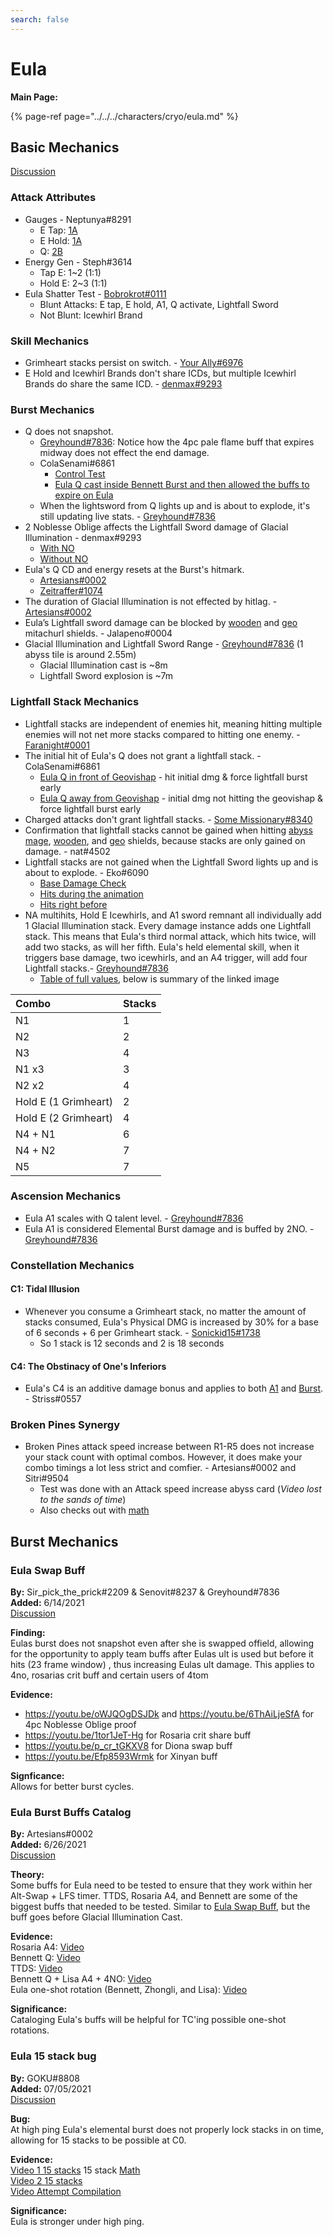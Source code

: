 ```yaml
---
search: false
---
```


# Eula

**Main Page:**

{% page-ref page="../../../characters/cryo/eula.md" %}

## Basic Mechanics

[Discussion](https://tickettool.xyz/direct?url=https://cdn.discordapp.com/attachments/843239715515269160/851726463068536872/transcript-eula-basic-mechanics-findings.html)

### Attack Attributes

* Gauges - Neptunya\#8291
  * E Tap: [1A](https://cdn.discordapp.com/attachments/843239715515269160/844157553298243594/TapE_1A.mp4)
  * E Hold: [1A](https://cdn.discordapp.com/attachments/843239715515269160/844157530572980244/HoldE_1A.mp4)
  * Q: [2B](https://cdn.discordapp.com/attachments/843239715515269160/844157584881614858/Burst_2B.mp4)
* Energy Gen - Steph\#3614
  * Tap E: 1~2 \(1:1\)
  * Hold E: 2~3 \(1:1\)
* Eula Shatter Test - [Bobrokrot\#0111](https://youtu.be/21EyQ4Onj0A)
  * Blunt Attacks: E tap, E hold, A1, Q activate, Lightfall Sword
  * Not Blunt: Icewhirl Brand

### Skill Mechanics

* Grimheart stacks persist on switch. - [Your Ally\#6976](https://youtu.be/bvc_pqn8suU)
* E Hold and Icewhirl Brands don't share ICDs, but multiple Icewhirl Brands do share the same ICD. - [denmax\#9293](https://cdn.discordapp.com/attachments/843239715515269160/844176624702455818/genshinimpact.exe_2021.05.18_-_19.30.31.17.mp4)

### Burst Mechanics

* Q does not snapshot.
  * [Greyhound\#7836](https://youtu.be/ZjMlW6LugdI): Notice how the 4pc pale flame buff that expires midway does not effect the end damage.
  * ColaSenami\#6861
    * [Control Test](https://www.youtube.com/watch?v=RoQ6NOXlmY4)
    * [Eula Q cast inside Bennett Burst and then allowed the buffs to expire on Eula](https://www.youtube.com/watch?v=1PVpcn5ZqIU)
  * When the lightsword from Q lights up and is about to explode, it's still updating live stats. - [Greyhound\#7836](https://www.youtube.com/watch?v=7JY83ExfS8c)
* 2 Noblesse Oblige affects the Lightfall Sword damage of Glacial Illumination - denmax\#9293
  * [With NO](https://www.youtube.com/watch?v=Rb-Wx-RoUww)  
  * [Without NO](https://www.youtube.com/watch?v=rvT1xzI_nDI)
* Eula's Q CD and energy resets at the Burst's hitmark.
  * [Artesians\#0002](https://clips.twitch.tv/SmoggyConcernedBibimbapTBTacoRight-c88YbIbyjUHozu7a)
  * [Zeitraffer\#1074](https://cdn.discordapp.com/attachments/843239715515269160/844511791622127616/Eula_Ult_Timings.mp4)
* The duration of Glacial Illumination is not effected by hitlag. - [Artesians\#0002](https://cdn.discordapp.com/attachments/798969666881323018/844275942045515830/lightfallsword.mp4)
* Eula’s Lightfall sword damage can be blocked by [wooden](https://imgur.com/a/bL0UttC) and [geo](https://imgur.com/a/PU9gkvv) mitachurl shields. - Jalapeno\#0004
* Glacial Illumination and Lightfall Sword Range - [Greyhound\#7836](https://www.youtube.com/watch?v=yMUqkC1ruGs) \(1 abyss tile is around 2.55m\)
  * Glacial Illumination cast is ~8m 
  * Lightfall Sword explosion is ~7m

### Lightfall Stack Mechanics

* Lightfall stacks are independent of enemies hit, meaning hitting multiple enemies will not net more stacks compared to hitting one enemy. - [Faranight\#0001](https://youtu.be/PbZMPM23hk8)
* The initial hit of Eula's Q does not grant a lightfall stack. - ColaSenami\#6861
  * [Eula Q in front of Geovishap](https://www.youtube.com/watch?v=RoQ6NOXlmY4) - hit initial dmg & force lightfall burst early
  * [Eula Q away from Geovishap](https://www.youtube.com/watch?v=Ug5RHliBnBg) - initial dmg not hitting the geovishap & force lightfall burst early
* Charged attacks don't grant lightfall stacks. - [Some Missionary\#8340](https://youtu.be/r3PActt3bqc)
* Confirmation that lightfall stacks cannot be gained when hitting [abyss mage](https://youtu.be/RwXRC9ayx9I), [wooden](https://youtu.be/xyfB2P00tUA), and [geo](https://youtu.be/4gbZ9v2OlCQ) shields, because stacks are only gained on damage. - nat\#4502 
* Lightfall stacks are not gained when the Lightfall Sword lights up and is about to explode. - Eko\#6090
  * [Base Damage Check](https://cdn.discordapp.com/attachments/844317292208848937/845032011386060820/Genshin_Impact_2021.05.20_-_15.56.24.02.DVR.mp4)
  * [Hits during the animation](https://cdn.discordapp.com/attachments/844317292208848937/845032486214959164/Genshin_Impact_2021.05.20_-_15.59.20.05.DVR.mp4)
  * [Hits right before](https://cdn.discordapp.com/attachments/844317292208848937/845032641145339964/Genshin_Impact_2021.05.20_-_15.58.21.04.DVR.mp4)
* NA multihits, Hold E Icewhirls, and A1 sword remnant all individually add 1 Glacial Illumination stack. Every damage instance adds one Lightfall stack. This means that Eula's third normal attack, which hits twice, will add two stacks, as will her fifth. Eula's held elemental skill, when it triggers base damage, two icewhirls, and an A4 trigger, will add four Lightfall stacks.- [Greyhound\#7836](https://www.youtube.com/watch?v=aaG8WuCSqBE) 
  * [Table of full values](https://gyazo.com/7831cdd292a0c0a3fb9777ae30f15afe), below is summary of the linked image

| Combo | Stacks |
| :--- | :--- |
| N1 | 1 |
| N2 | 2 |
| N3 | 4 |
| N1 x3 | 3 |
| N2 x2 | 4 |
| Hold E \(1 Grimheart\) | 2 |
| Hold E \(2 Grimheart\) | 4 |
| N4 + N1 | 6 |
| N4 + N2 | 7 |
| N5 | 7 |

### Ascension Mechanics

* Eula A1 scales with Q talent level. - [Greyhound\#7836](https://www.youtube.com/watch?v=Jes9lCeSnqE)
* Eula A1 is considered Elemental Burst damage and is buffed by 2NO. - [Greyhound\#7836](https://www.youtube.com/watch?v=wtCOq6VCV4M)

### Constellation Mechanics

#### C1: Tidal Illusion

* Whenever you consume a Grimheart stack, no matter the amount of stacks consumed, Eula's Physical DMG is increased by 30% for a base of 6 seconds + 6 per Grimheart stack. - [Sonickid15\#1738](https://www.youtube.com/watch?v=SFaejhz3Rik)
  * So 1 stack is 12 seconds and 2 is 18 seconds

#### C4: The Obstinacy of One's Inferiors

* Eula's C4 is an additive damage bonus and applies to both [A1](https://www.youtube.com/watch?v=LvCnRGgXtng) and [Burst](https://www.youtube.com/watch?v=xOPo02MP6gU). - Striss\#0557

### Broken Pines Synergy

* Broken Pines attack speed increase between R1-R5 does not increase your stack count with optimal combos. However, it does make your combo timings a lot less strict and comfier. - Artesians\#0002 and Sitri\#9504
  * Test was done with an Attack speed increase abyss card (*Video lost to the sands of time*)
  * Also checks out with [math](https://cdn.discordapp.com/attachments/843239715515269160/844498188303335444/unknown.png)

## Burst Mechanics

### Eula Swap Buff

**By:** Sir_pick_the_prick#2209 & Senovit#8237 & Greyhound#7836  
**Added:** 6/14/2021  
[Discussion](https://tickettool.xyz/direct?url=https://cdn.discordapp.com/attachments/845173856271597578/854016900095016960/transcript-eula-swap-buff.html)

**Finding:**  
Eulas burst does not snapshot even after she is swapped offield, allowing for the opportunity to apply team buffs after Eulas ult is used but before it hits (23 frame window) , thus increasing Eulas ult damage. This applies to 4no, rosarias crit buff and certain users of 4tom

**Evidence:** 

* <https://youtu.be/oWJQOgDSJDk> and <https://youtu.be/6ThAiLjeSfA> for 4pc Noblesse Oblige proof
* <https://youtu.be/1tor1JeT-Hg> for Rosaria crit share buff
* <https://youtu.be/p_cr_tGKXV8> for Diona swap buff
* <https://youtu.be/Efp8593Wrmk> for Xinyan buff

**Signficance:**  
Allows for better burst cycles. 

### Eula Burst Buffs Catalog

**By:** Artesians#0002  
**Added:** 6/26/2021  
[Discussion](https://tickettool.xyz/direct?url=https://cdn.discordapp.com/attachments/845526724984963072/858445059292266536/transcript-eula-buff-catalog.html)

**Theory:**   
Some buffs for Eula need to be tested to ensure that they work within her Alt-Swap + LFS timer. TTDS, Rosaria A4, and Bennett are some of the biggest buffs that needed to be tested. Similar to [Eula Swap Buff](../../characters/cryo/eula.md#eula-swap-buff), but the buff goes before Glacial Illumination Cast.

**Evidence:**  
Rosaria A4: [Video](https://imgur.com/z49kY0s)  
Bennett Q: [Video](https://imgur.com/dRIU23W)  
TTDS: [Video](https://imgur.com/2q5ZJn7)  
Bennett Q + Lisa A4 + 4NO: [Video](https://imgur.com/LTE5X0v)  
Eula one-shot rotation (Bennett, Zhongli, and Lisa): [Video](https://imgur.com/b4OQH9x)

**Significance:**  
Cataloging Eula's buffs will be helpful for TC'ing possible one-shot rotations.

### Eula 15 stack bug  

**By:** GOKU\#8808  
**Added:** 07/05/2021  
[Discussion](https://tickettool.xyz/direct?url=https://cdn.discordapp.com/attachments/851120552323055636/861598862111932416/transcript-15-stacks-on-c0-eula.html)  

**Bug:**  
At high ping Eula's elemental burst does not properly lock stacks in on time, allowing for 15 stacks to be possible at C0.  

**Evidence:**  
[Video 1 15 stacks](https://www.youtube.com/watch?v=bJGGQLNIuGA) 15 stack [Math](https://imgur.com/a/aeDNvXZ)  
[Video 2 15 stacks](https://www.youtube.com/watch?v=jRaD3fljWC8)  
[Video Attempt Compilation](https://www.youtube.com/watch?v=2P2tBYTDpP0)  

**Significance:**  
Eula is stronger under high ping.  
